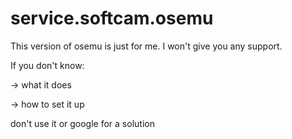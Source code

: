 # service.softcam.osemu
This version of osemu is just for me.
I won't give you any support.

If you don't know:

->  what it does

-> how to set it up

don't use it or google for a solution

